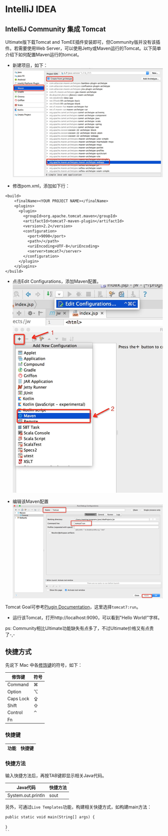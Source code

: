 # IntelliJ IDEA

## IntelliJ Community 集成 Tomcat
Ultimate版下载Tomcat and TomEE插件安装即可，但Community版并没有该插件。若需要使用Web Server，可以使用Jetty或Maven运行的Tomcat。以下简单介绍下如何配置Maven运行的tomcat。

- 新建项目，如下：
![create_new_project](img/intellij/mvn_tomcat_new.jpg)

- 修改pom.xml，添加如下行：
```
<build>
    <finalName><YOUR PROJECT NAME></finalName>
    <plugins>
      <plugin>
        <groupId>org.apache.tomcat.maven</groupId>
        <artifactId>tomcat7-maven-plugin</artifactId>
        <version>2.2</version>
        <configuration>
          <port>9090</port>
          <path>/</path>
          <uriEncoding>UTF-8</uriEncoding>
          <server>tomcat7</server>
        </configuration>
      </plugin>
    </plugins>
</build>
```

- 点击Edit Configurations，添加Maven配置。
![edit_configurations](img/intellij/mvn_tomcat_edit_con.jpg)
![add_mvn](img/intellij/mvn_tomcat_add.jpg)

- 编辑该Maven配置
![maven_conf](img/intellij/mvn_tomcat_conf.jpg)

Tomcat Goal可参考[Plugin Documentation](http://tomcat.apache.org/maven-plugin-2.2/tomcat7-maven-plugin/plugin-info.html)，这里选择`tomcat7:run`。

- 运行该Tomcat，打开http://localhost:9090，可以看到"Hello World!"字样。

ps: Community相比Ultimate功能缺失有点多了，不过Ultimate价格又有点贵了-,-

## 快捷方式

先说下 Mac 中各[修饰键](https://support.apple.com/zh-cn/HT201236)的符号，如下：

 修饰键  |  符号
---------|----------
 Command | ⌘
 Option | ⌥
 Caps Lock | ⇪
 Shift | ⇧
 Control | ⌃
 Fn |   |


### 快捷键

  功能      |  快捷键
------------|----------------



### 快捷方法
输入快捷方法后，再按TAB键即显示相关Java代码。

  Java代码            | 快捷方法        
----------------------|----------------
 System.out.println   |  sout           


另外，可通过`Live Templates`功能，构建相关快捷方式，如构建main方法：
```
public static void main(String[] args) {

}
``

